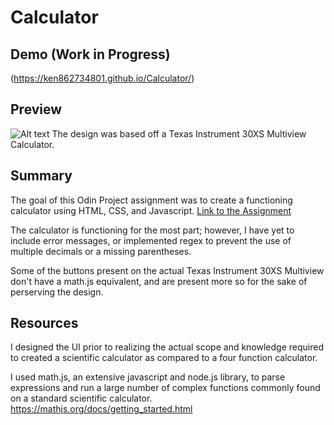 # Calculator

## Demo (Work in Progress)

(https://ken862734801.github.io/Calculator/)

## Preview
![Alt text](https://i.imgur.com/C5Nvy5D.png)
The design was based off a Texas Instrument 30XS Multiview Calculator.

## Summary
The goal of this Odin Project assignment was to create a functioning calculator using HTML, CSS, and Javascript.
[Link to the Assignment](https://www.theodinproject.com/lessons/foundations-calculator)

The calculator is functioning for the most part; however, I have yet to include error messages, or implemented regex to prevent the use of multiple decimals or a missing parentheses. 

Some of the buttons present on the actual Texas Instrument 30XS Multiview don't have a math.js equivalent, and are present more so for the sake of perserving the design. 

## Resources
I designed the UI prior to realizing the actual scope and knowledge required to created a scientific calculator as compared to a four function calculator.

I used math.js, an extensive javascript and node.js library, to parse expressions and run a large number of complex functions commonly found on a standard
scientific calculator. 
https://mathjs.org/docs/getting_started.html






